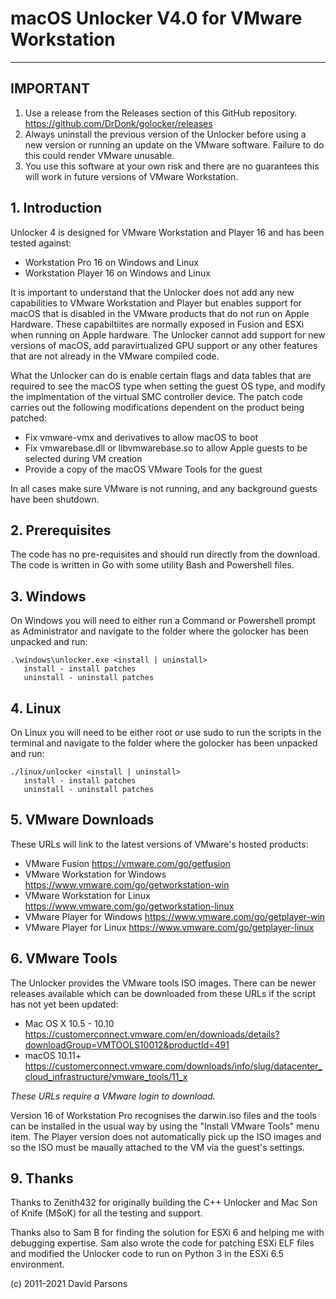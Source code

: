 # macOS Unlocker V4.0 for VMware Workstation

---
**IMPORTANT**
---
1. Use a release from the Releases section of this GitHub repository. https://github.com/DrDonk/golocker/releases
2. Always uninstall the previous version of the Unlocker before using a new version or
   running an update on the VMware software. Failure to do this could render VMware unusable.
3. You use this software at your own risk and there are no guarantees this will work
   in future versions of VMware Workstation.

## 1. Introduction
Unlocker 4 is designed for VMware Workstation and Player 16 and has been tested against:

* Workstation Pro 16 on Windows and Linux
* Workstation Player 16 on Windows and Linux

It is important to understand that the Unlocker does not add any new capabilities to VMware Workstation and Player
but enables support for macOS that is disabled in the VMware products that do not run on Apple Hardware.
These capabiltiites are normally exposed in Fusion and ESXi when running on Apple hardware. The Unlocker cannot add
support for new versions of macOS, add paravirtualized GPU support or any other features that are not already in the
VMware compiled code.

What the Unlocker can do is enable certain flags and data tables that are required to see the macOS type when setting
the guest OS type, and modify the implmentation of the virtual SMC controller device. The patch code carries out the 
following modifications dependent on the product being patched:

* Fix vmware-vmx and derivatives to allow macOS to boot
* Fix vmwarebase.dll or libvmwarebase.so to allow Apple guests to be selected during VM creation
* Provide a copy of the macOS VMware Tools for the guest

In all cases make sure VMware is not running, and any background guests have been shutdown.

## 2. Prerequisites
The code has no pre-requisites and should run directly from the download. The code is written in Go with some 
utility Bash and Powershell files.

## 3. Windows
On Windows you will need to either run a Command or Powershell prompt as Administrator and navigate to the folder
where the golocker has been unpacked and run:

```
.\windows\unlocker.exe <install | uninstall>
   install - install patches
   uninstall - uninstall patches
```
## 4. Linux
On Linux you will need to be either root or use sudo to run the scripts in the terminal and navigate to the folder
where the golocker has been unpacked and run:

```
./linux/unlocker <install | uninstall>
   install - install patches
   uninstall - uninstall patches
```

## 5. VMware Downloads
These URLs will link to the latest versions of VMware's hosted products:

* VMware Fusion https://vmware.com/go/getfusion
* VMware Workstation for Windows https://www.vmware.com/go/getworkstation-win
* VMware Workstation for Linux https://www.vmware.com/go/getworkstation-linux
* VMware Player for Windows https://www.vmware.com/go/getplayer-win
* VMware Player for Linux https://www.vmware.com/go/getplayer-linux

## 6. VMware Tools
The Unlocker provides the VMware tools ISO images. There can be newer releases available which can be downloaded
from these URLs if the script has not yet been updated:

* Mac OS X 10.5 - 10.10 https://customerconnect.vmware.com/en/downloads/details?downloadGroup=VMTOOLS10012&productId=491
* macOS 10.11+ https://customerconnect.vmware.com/downloads/info/slug/datacenter_cloud_infrastructure/vmware_tools/11_x

_These URLs require a VMware login to download._

Version 16 of Workstation Pro recognises the darwin.iso files and the tools can be installed in the usual way by
using the "Install VMware Tools" menu item. The Player version does not automatically pick up the ISO images and so
the ISO must be maually attached to the VM via the guest's settings.

## 9. Thanks
Thanks to Zenith432 for originally building the C++ Unlocker and Mac Son of Knife
(MSoK) for all the testing and support.

Thanks also to Sam B for finding the solution for ESXi 6 and helping me with
debugging expertise. Sam also wrote the code for patching ESXi ELF files and
modified the Unlocker code to run on Python 3 in the ESXi 6.5 environment.

(c) 2011-2021 David Parsons
